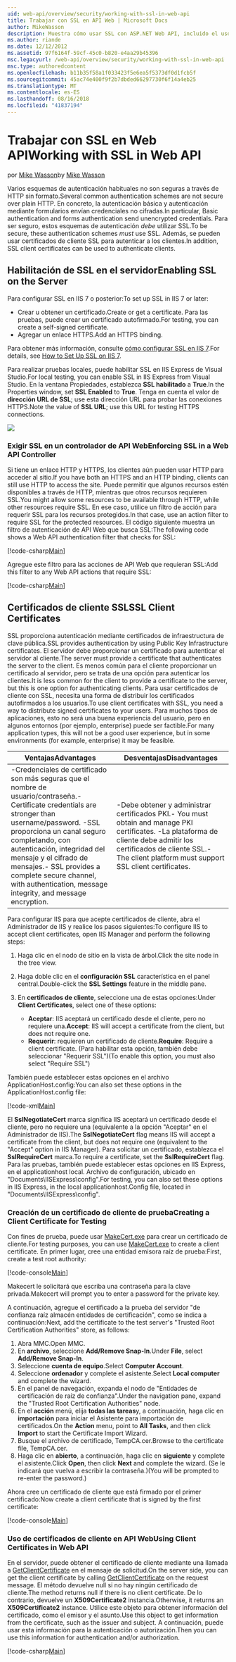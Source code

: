 ```yaml
---
uid: web-api/overview/security/working-with-ssl-in-web-api
title: Trabajar con SSL en API Web | Microsoft Docs
author: MikeWasson
description: Muestra cómo usar SSL con ASP.NET Web API, incluido el uso de certificados de cliente SSL.
ms.author: riande
ms.date: 12/12/2012
ms.assetid: 97f6164f-59cf-45c0-b820-e4aa29b45396
msc.legacyurl: /web-api/overview/security/working-with-ssl-in-web-api
msc.type: authoredcontent
ms.openlocfilehash: b11b35f58a1f033423f5e6ea5f5373df0d1fcb5f
ms.sourcegitcommit: 45ac74e400f9f2b7dbded66297730f6f14a4eb25
ms.translationtype: MT
ms.contentlocale: es-ES
ms.lasthandoff: 08/16/2018
ms.locfileid: "41837194"
---
```

<a name="working-with-ssl-in-web-api"></a><span data-ttu-id="0bb95-103">Trabajar con SSL en Web API</span><span class="sxs-lookup"><span data-stu-id="0bb95-103">Working with SSL in Web API</span></span>
====================
<span data-ttu-id="0bb95-104">por [Mike Wasson](https://github.com/MikeWasson)</span><span class="sxs-lookup"><span data-stu-id="0bb95-104">by [Mike Wasson](https://github.com/MikeWasson)</span></span>

<span data-ttu-id="0bb95-105">Varios esquemas de autenticación habituales no son seguras a través de HTTP sin formato.</span><span class="sxs-lookup"><span data-stu-id="0bb95-105">Several common authentication schemes are not secure over plain HTTP.</span></span> <span data-ttu-id="0bb95-106">En concreto, la autenticación básica y autenticación mediante formularios envían credenciales no cifradas.</span><span class="sxs-lookup"><span data-stu-id="0bb95-106">In particular, Basic authentication and forms authentication send unencrypted credentials.</span></span> <span data-ttu-id="0bb95-107">Para ser seguro, estos esquemas de autenticación *debe* utilizar SSL.</span><span class="sxs-lookup"><span data-stu-id="0bb95-107">To be secure, these authentication schemes *must* use SSL.</span></span> <span data-ttu-id="0bb95-108">Además, se pueden usar certificados de cliente SSL para autenticar a los clientes.</span><span class="sxs-lookup"><span data-stu-id="0bb95-108">In addition, SSL client certificates can be used to authenticate clients.</span></span>

## <a name="enabling-ssl-on-the-server"></a><span data-ttu-id="0bb95-109">Habilitación de SSL en el servidor</span><span class="sxs-lookup"><span data-stu-id="0bb95-109">Enabling SSL on the Server</span></span>

<span data-ttu-id="0bb95-110">Para configurar SSL en IIS 7 o posterior:</span><span class="sxs-lookup"><span data-stu-id="0bb95-110">To set up SSL in IIS 7 or later:</span></span>

- <span data-ttu-id="0bb95-111">Crear u obtener un certificado.</span><span class="sxs-lookup"><span data-stu-id="0bb95-111">Create or get a certificate.</span></span> <span data-ttu-id="0bb95-112">Para las pruebas, puede crear un certificado autofirmado.</span><span class="sxs-lookup"><span data-stu-id="0bb95-112">For testing, you can create a self-signed certificate.</span></span>
- <span data-ttu-id="0bb95-113">Agregar un enlace HTTPS.</span><span class="sxs-lookup"><span data-stu-id="0bb95-113">Add an HTTPS binding.</span></span>

<span data-ttu-id="0bb95-114">Para obtener más información, consulte [cómo configurar SSL en IIS 7](https://www.iis.net/learn/manage/configuring-security/how-to-set-up-ssl-on-iis).</span><span class="sxs-lookup"><span data-stu-id="0bb95-114">For details, see [How to Set Up SSL on IIS 7](https://www.iis.net/learn/manage/configuring-security/how-to-set-up-ssl-on-iis).</span></span>

<span data-ttu-id="0bb95-115">Para realizar pruebas locales, puede habilitar SSL en IIS Express de Visual Studio.</span><span class="sxs-lookup"><span data-stu-id="0bb95-115">For local testing, you can enable SSL in IIS Express from Visual Studio.</span></span> <span data-ttu-id="0bb95-116">En la ventana Propiedades, establezca **SSL habilitado** a **True**.</span><span class="sxs-lookup"><span data-stu-id="0bb95-116">In the Properties window, set **SSL Enabled** to **True**.</span></span> <span data-ttu-id="0bb95-117">Tenga en cuenta el valor de **dirección URL de SSL**; use esta dirección URL para probar las conexiones HTTPS.</span><span class="sxs-lookup"><span data-stu-id="0bb95-117">Note the value of **SSL URL**; use this URL for testing HTTPS connections.</span></span>

![](working-with-ssl-in-web-api/_static/image1.png)

### <a name="enforcing-ssl-in-a-web-api-controller"></a><span data-ttu-id="0bb95-118">Exigir SSL en un controlador de API Web</span><span class="sxs-lookup"><span data-stu-id="0bb95-118">Enforcing SSL in a Web API Controller</span></span>

<span data-ttu-id="0bb95-119">Si tiene un enlace HTTP y HTTPS, los clientes aún pueden usar HTTP para acceder al sitio.</span><span class="sxs-lookup"><span data-stu-id="0bb95-119">If you have both an HTTPS and an HTTP binding, clients can still use HTTP to access the site.</span></span> <span data-ttu-id="0bb95-120">Puede permitir que algunos recursos estén disponibles a través de HTTP, mientras que otros recursos requieren SSL.</span><span class="sxs-lookup"><span data-stu-id="0bb95-120">You might allow some resources to be available through HTTP, while other resources require SSL.</span></span> <span data-ttu-id="0bb95-121">En ese caso, utilice un filtro de acción para requerir SSL para los recursos protegidos.</span><span class="sxs-lookup"><span data-stu-id="0bb95-121">In that case, use an action filter to require SSL for the protected resources.</span></span> <span data-ttu-id="0bb95-122">El código siguiente muestra un filtro de autenticación de API Web que busca SSL:</span><span class="sxs-lookup"><span data-stu-id="0bb95-122">The following code shows a Web API authentication filter that checks for SSL:</span></span>

[!code-csharp[Main](working-with-ssl-in-web-api/samples/sample1.cs)]

<span data-ttu-id="0bb95-123">Agregue este filtro para las acciones de API Web que requieran SSL:</span><span class="sxs-lookup"><span data-stu-id="0bb95-123">Add this filter to any Web API actions that require SSL:</span></span>

[!code-csharp[Main](working-with-ssl-in-web-api/samples/sample2.cs)]

## <a name="ssl-client-certificates"></a><span data-ttu-id="0bb95-124">Certificados de cliente SSL</span><span class="sxs-lookup"><span data-stu-id="0bb95-124">SSL Client Certificates</span></span>

<span data-ttu-id="0bb95-125">SSL proporciona autenticación mediante certificados de infraestructura de clave pública.</span><span class="sxs-lookup"><span data-stu-id="0bb95-125">SSL provides authentication by using Public Key Infrastructure certificates.</span></span> <span data-ttu-id="0bb95-126">El servidor debe proporcionar un certificado para autenticar el servidor al cliente.</span><span class="sxs-lookup"><span data-stu-id="0bb95-126">The server must provide a certificate that authenticates the server to the client.</span></span> <span data-ttu-id="0bb95-127">Es menos común para el cliente proporcionar un certificado al servidor, pero se trata de una opción para autenticar los clientes.</span><span class="sxs-lookup"><span data-stu-id="0bb95-127">It is less common for the client to provide a certificate to the server, but this is one option for authenticating clients.</span></span> <span data-ttu-id="0bb95-128">Para usar certificados de cliente con SSL, necesita una forma de distribuir los certificados autofirmados a los usuarios.</span><span class="sxs-lookup"><span data-stu-id="0bb95-128">To use client certificates with SSL, you need a way to distribute signed certificates to your users.</span></span> <span data-ttu-id="0bb95-129">Para muchos tipos de aplicaciones, esto no será una buena experiencia del usuario, pero en algunos entornos (por ejemplo, enterprise) puede ser factible.</span><span class="sxs-lookup"><span data-stu-id="0bb95-129">For many application types, this will not be a good user experience, but in some environments (for example, enterprise) it may be feasible.</span></span>

| <span data-ttu-id="0bb95-130">Ventajas</span><span class="sxs-lookup"><span data-stu-id="0bb95-130">Advantages</span></span> | <span data-ttu-id="0bb95-131">Desventajas</span><span class="sxs-lookup"><span data-stu-id="0bb95-131">Disadvantages</span></span> |
| --- | --- |
| <span data-ttu-id="0bb95-132">-Credenciales de certificado son más seguras que el nombre de usuario/contraseña.</span><span class="sxs-lookup"><span data-stu-id="0bb95-132">- Certificate credentials are stronger than username/password.</span></span> <span data-ttu-id="0bb95-133">-SSL proporciona un canal seguro completando, con autenticación, integridad del mensaje y el cifrado de mensajes.</span><span class="sxs-lookup"><span data-stu-id="0bb95-133">- SSL provides a complete secure channel, with authentication, message integrity, and message encryption.</span></span> | <span data-ttu-id="0bb95-134">-Debe obtener y administrar certificados PKI.</span><span class="sxs-lookup"><span data-stu-id="0bb95-134">- You must obtain and manage PKI certificates.</span></span> <span data-ttu-id="0bb95-135">-La plataforma de cliente debe admitir los certificados de cliente SSL.</span><span class="sxs-lookup"><span data-stu-id="0bb95-135">- The client platform must support SSL client certificates.</span></span> |

<span data-ttu-id="0bb95-136">Para configurar IIS para que acepte certificados de cliente, abra el Administrador de IIS y realice los pasos siguientes:</span><span class="sxs-lookup"><span data-stu-id="0bb95-136">To configure IIS to accept client certificates, open IIS Manager and perform the following steps:</span></span>

1. <span data-ttu-id="0bb95-137">Haga clic en el nodo de sitio en la vista de árbol.</span><span class="sxs-lookup"><span data-stu-id="0bb95-137">Click the site node in the tree view.</span></span>
2. <span data-ttu-id="0bb95-138">Haga doble clic en el **configuración SSL** característica en el panel central.</span><span class="sxs-lookup"><span data-stu-id="0bb95-138">Double-click the **SSL Settings** feature in the middle pane.</span></span>
3. <span data-ttu-id="0bb95-139">En **certificados de cliente**, seleccione una de estas opciones:</span><span class="sxs-lookup"><span data-stu-id="0bb95-139">Under **Client Certificates**, select one of these options:</span></span> 

    - <span data-ttu-id="0bb95-140">**Aceptar**: IIS aceptará un certificado desde el cliente, pero no requiere una.</span><span class="sxs-lookup"><span data-stu-id="0bb95-140">**Accept**: IIS will accept a certificate from the client, but does not require one.</span></span>
    - <span data-ttu-id="0bb95-141">**Requerir**: requieren un certificado de cliente.</span><span class="sxs-lookup"><span data-stu-id="0bb95-141">**Require**: Require a client certificate.</span></span> <span data-ttu-id="0bb95-142">(Para habilitar esta opción, también debe seleccionar "Requerir SSL")</span><span class="sxs-lookup"><span data-stu-id="0bb95-142">(To enable this option, you must also select "Require SSL")</span></span>

<span data-ttu-id="0bb95-143">También puede establecer estas opciones en el archivo ApplicationHost.config:</span><span class="sxs-lookup"><span data-stu-id="0bb95-143">You can also set these options in the ApplicationHost.config file:</span></span>

[!code-xml[Main](working-with-ssl-in-web-api/samples/sample3.xml)]

<span data-ttu-id="0bb95-144">El **SslNegotiateCert** marca significa IIS aceptará un certificado desde el cliente, pero no requiere una (equivalente a la opción "Aceptar" en el Administrador de IIS).</span><span class="sxs-lookup"><span data-stu-id="0bb95-144">The **SslNegotiateCert** flag means IIS will accept a certificate from the client, but does not require one (equivalent to the "Accept" option in IIS Manager).</span></span> <span data-ttu-id="0bb95-145">Para solicitar un certificado, establezca el **SslRequireCert** marca.</span><span class="sxs-lookup"><span data-stu-id="0bb95-145">To require a certificate, set the **SslRequireCert** flag.</span></span> <span data-ttu-id="0bb95-146">Para las pruebas, también puede establecer estas opciones en IIS Express, en el applicationhost local. Archivo de configuración, ubicado en "Documents\IISExpress\config".</span><span class="sxs-lookup"><span data-stu-id="0bb95-146">For testing, you can also set these options in IIS Express, in the local applicationhost.Config file, located in "Documents\IISExpress\config".</span></span>

### <a name="creating-a-client-certificate-for-testing"></a><span data-ttu-id="0bb95-147">Creación de un certificado de cliente de prueba</span><span class="sxs-lookup"><span data-stu-id="0bb95-147">Creating a Client Certificate for Testing</span></span>

<span data-ttu-id="0bb95-148">Con fines de prueba, puede usar [MakeCert.exe](https://msdn.microsoft.com/library/bfsktky3.aspx) para crear un certificado de cliente.</span><span class="sxs-lookup"><span data-stu-id="0bb95-148">For testing purposes, you can use [MakeCert.exe](https://msdn.microsoft.com/library/bfsktky3.aspx) to create a client certificate.</span></span> <span data-ttu-id="0bb95-149">En primer lugar, cree una entidad emisora raíz de prueba:</span><span class="sxs-lookup"><span data-stu-id="0bb95-149">First, create a test root authority:</span></span>

[!code-console[Main](working-with-ssl-in-web-api/samples/sample4.cmd)]

<span data-ttu-id="0bb95-150">Makecert le solicitará que escriba una contraseña para la clave privada.</span><span class="sxs-lookup"><span data-stu-id="0bb95-150">Makecert will prompt you to enter a password for the private key.</span></span>

<span data-ttu-id="0bb95-151">A continuación, agregue el certificado a la prueba del servidor "de confianza raíz almacén entidades de certificación", como se indica a continuación:</span><span class="sxs-lookup"><span data-stu-id="0bb95-151">Next, add the certificate to the test server's "Trusted Root Certification Authorities" store, as follows:</span></span>

1. <span data-ttu-id="0bb95-152">Abra MMC.</span><span class="sxs-lookup"><span data-stu-id="0bb95-152">Open MMC.</span></span>
2. <span data-ttu-id="0bb95-153">En **archivo**, seleccione **Add/Remove Snap-In**.</span><span class="sxs-lookup"><span data-stu-id="0bb95-153">Under **File**, select **Add/Remove Snap-In**.</span></span>
3. <span data-ttu-id="0bb95-154">Seleccione **cuenta de equipo**.</span><span class="sxs-lookup"><span data-stu-id="0bb95-154">Select **Computer Account**.</span></span>
4. <span data-ttu-id="0bb95-155">Seleccione **ordenador** y complete el asistente.</span><span class="sxs-lookup"><span data-stu-id="0bb95-155">Select **Local computer** and complete the wizard.</span></span>
5. <span data-ttu-id="0bb95-156">En el panel de navegación, expanda el nodo de "Entidades de certificación de raíz de confianza".</span><span class="sxs-lookup"><span data-stu-id="0bb95-156">Under the navigation pane, expand the "Trusted Root Certification Authorities" node.</span></span>
6. <span data-ttu-id="0bb95-157">En el **acción** menú, elija **todas las tareas**y, a continuación, haga clic en **importación** para iniciar el Asistente para importación de certificados.</span><span class="sxs-lookup"><span data-stu-id="0bb95-157">On the **Action** menu, point to **All Tasks**, and then click **Import** to start the Certificate Import Wizard.</span></span>
7. <span data-ttu-id="0bb95-158">Busque el archivo de certificado, TempCA.cer.</span><span class="sxs-lookup"><span data-stu-id="0bb95-158">Browse to the certificate file, TempCA.cer.</span></span>
8. <span data-ttu-id="0bb95-159">Haga clic en **abierto**, a continuación, haga clic en **siguiente** y complete el asistente.</span><span class="sxs-lookup"><span data-stu-id="0bb95-159">Click **Open**, then click **Next** and complete the wizard.</span></span> <span data-ttu-id="0bb95-160">(Se le indicará que vuelva a escribir la contraseña.)</span><span class="sxs-lookup"><span data-stu-id="0bb95-160">(You will be prompted to re-enter the password.)</span></span>

<span data-ttu-id="0bb95-161">Ahora cree un certificado de cliente que está firmado por el primer certificado:</span><span class="sxs-lookup"><span data-stu-id="0bb95-161">Now create a client certificate that is signed by the first certificate:</span></span>

[!code-console[Main](working-with-ssl-in-web-api/samples/sample5.cmd)]

### <a name="using-client-certificates-in-web-api"></a><span data-ttu-id="0bb95-162">Uso de certificados de cliente en API Web</span><span class="sxs-lookup"><span data-stu-id="0bb95-162">Using Client Certificates in Web API</span></span>

<span data-ttu-id="0bb95-163">En el servidor, puede obtener el certificado de cliente mediante una llamada a [GetClientCertificate](https://msdn.microsoft.com/library/system.net.http.httprequestmessageextensions.getclientcertificate.aspx) en el mensaje de solicitud.</span><span class="sxs-lookup"><span data-stu-id="0bb95-163">On the server side, you can get the client certificate by calling [GetClientCertificate](https://msdn.microsoft.com/library/system.net.http.httprequestmessageextensions.getclientcertificate.aspx) on the request message.</span></span> <span data-ttu-id="0bb95-164">El método devuelve null si no hay ningún certificado de cliente.</span><span class="sxs-lookup"><span data-stu-id="0bb95-164">The method returns null if there is no client certificate.</span></span> <span data-ttu-id="0bb95-165">De lo contrario, devuelve un **X509Certificate2** instancia.</span><span class="sxs-lookup"><span data-stu-id="0bb95-165">Otherwise, it returns an **X509Certificate2** instance.</span></span> <span data-ttu-id="0bb95-166">Utilice este objeto para obtener información del certificado, como el emisor y el asunto.</span><span class="sxs-lookup"><span data-stu-id="0bb95-166">Use this object to get information from the certificate, such as the issuer and subject.</span></span> <span data-ttu-id="0bb95-167">A continuación, puede usar esta información para la autenticación o autorización.</span><span class="sxs-lookup"><span data-stu-id="0bb95-167">Then you can use this information for authentication and/or authorization.</span></span>

[!code-csharp[Main](working-with-ssl-in-web-api/samples/sample6.cs)]

